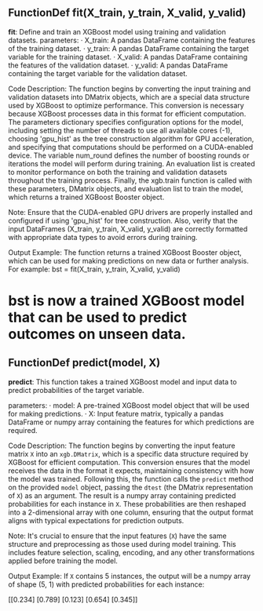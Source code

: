## FunctionDef fit(X_train, y_train, X_valid, y_valid)
**fit**: Define and train an XGBoost model using training and validation datasets.
parameters:
· X_train: A pandas DataFrame containing the features of the training dataset.
· y_train: A pandas DataFrame containing the target variable for the training dataset.
· X_valid: A pandas DataFrame containing the features of the validation dataset.
· y_valid: A pandas DataFrame containing the target variable for the validation dataset.

Code Description: The function begins by converting the input training and validation datasets into DMatrix objects, which are a special data structure used by XGBoost to optimize performance. This conversion is necessary because XGBoost processes data in this format for efficient computation. The parameters dictionary specifies configuration options for the model, including setting the number of threads to use all available cores (-1), choosing 'gpu_hist' as the tree construction algorithm for GPU acceleration, and specifying that computations should be performed on a CUDA-enabled device. The variable num_round defines the number of boosting rounds or iterations the model will perform during training. An evaluation list is created to monitor performance on both the training and validation datasets throughout the training process. Finally, the xgb.train function is called with these parameters, DMatrix objects, and evaluation list to train the model, which returns a trained XGBoost Booster object.

Note: Ensure that the CUDA-enabled GPU drivers are properly installed and configured if using 'gpu_hist' for tree construction. Also, verify that the input DataFrames (X_train, y_train, X_valid, y_valid) are correctly formatted with appropriate data types to avoid errors during training.

Output Example: The function returns a trained XGBoost Booster object, which can be used for making predictions on new data or further analysis. For example:
bst = fit(X_train, y_train, X_valid, y_valid)
# bst is now a trained XGBoost model that can be used to predict outcomes on unseen data.
## FunctionDef predict(model, X)
**predict**: This function takes a trained XGBoost model and input data to predict probabilities of the target variable.

parameters:
· model: A pre-trained XGBoost model object that will be used for making predictions.
· X: Input feature matrix, typically a pandas DataFrame or numpy array containing the features for which predictions are required.

Code Description: The function begins by converting the input feature matrix `X` into an `xgb.DMatrix`, which is a specific data structure required by XGBoost for efficient computation. This conversion ensures that the model receives the data in the format it expects, maintaining consistency with how the model was trained. Following this, the function calls the `predict` method on the provided `model` object, passing the `dtest` (the DMatrix representation of `X`) as an argument. The result is a numpy array containing predicted probabilities for each instance in `X`. These probabilities are then reshaped into a 2-dimensional array with one column, ensuring that the output format aligns with typical expectations for prediction outputs.

Note: It's crucial to ensure that the input features (`X`) have the same structure and preprocessing as those used during model training. This includes feature selection, scaling, encoding, and any other transformations applied before training the model.

Output Example: If `X` contains 5 instances, the output will be a numpy array of shape (5, 1) with predicted probabilities for each instance:

[[0.234]
 [0.789]
 [0.123]
 [0.654]
 [0.345]]
